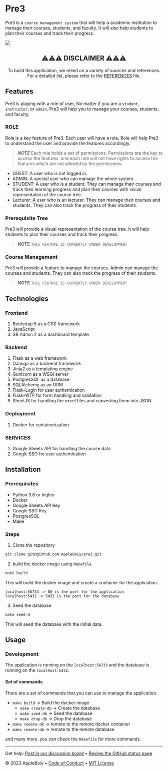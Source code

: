 # Pre3

Pre3 is a `course management system` that will help a academic institution to manage their courses, students, and faculty. It will also help students to plan their courses and track their progress.

<img src="docs/img/home/main-home.gif">

<div style="text-align: center;" markdown="1">
 <h2> ⚠️⚠️⚠️ DISCLAIMER ⚠️⚠️⚠️ </h2>
  <span>
To build this application, we relied on a variety of sources and references. 
  <br>
For a detailed list, please refer to the 
    <a href="docs/REFERENCES.md">REFERENCES</a> file. </span>
</div>

  

## Features

Pre3 is playing with a role of user, No matter if you are a `student`, `instructor`, or `admin`. Pre3 will help you to manage your courses, students, and faculty.

### ROLE

Role is a key feature of Pre3. Each user will have a role. Role will help Pre3 to understand the user and provide the features accordingly.

> ***NOTE*** Each role holds a set of permissions. Permissions are the key to access the features. and each role will not have rights to access the features which are not allowed by the permissions.

- GUEST: A user who is not logged in.
- ADMIN: A special user who can manage the whole system.
- STUDENT: A user who is a student. They can manage their courses and track their learning progress and plan their courses with visual representation of the course tree.
- Lecturer: A user who is an lecturer. They can manage their courses and students. They can also track the progress of their students.

### Prerequisite Tree

Pre3 will provide a visual representation of the course tree. It will help students to plan their courses and track their progress.

> **NOTE** `THIS FEATURE IS CURRENTLY UNDER DEVELOPMENT`

### Course Management

Pre3 will provide a feature to manage the courses. Admin can manage the courses and students. They can also track the progress of their students.

> **NOTE** `THIS FEATURE IS CURRENTLY UNDER DEVELOPMENT`

## Technologies

### Frontend

1. Bootstrap 5 as a CSS framework
2. JavaScript
3. SB Admin 2 as a dashboard template

### Backend

1. Flask as a web framework
2. DJango as a backend framework
3. Jinja2 as a templating engine
3. Gunicorn as a WSGI server
4. PostgresSQL as a database
5. SQLAlchemy as an ORM
6. Flask-Login for user authentication
7. Flask-WTF for form handling and validation
8. SheetJS for handling the excel files and converting them into JSON

### Deployment

1. Docker for containerization

### SERVICES

1. Google Sheets API for handling the course data
2. Google SSO for user authentication

## Installation

### Prerequisites

- Python 3.8 or higher
- Docker
- Google Sheets API Key
- Google SSO Key
- PostgresSQL
- Make

### Steps

1. Clone the repository

```bash
git clone git@github.com:AppleBoiy/pre3.git
```

2. build the docker image using `Makefile`

```bash
make build
```

This will build the docker image and create a container for the application.

    localhost:56733 -> 80 is the port for the application
    localhost:5432 -> 5432 is the port for the database

3. Seed the database

```bash
make seed-d
```

This will seed the database with the initial data.

## Usage

### Development

The application is running on the `localhost:56733` and the database is running on the `localhost:5432`.

#### Set of commands

There are a set of commands that you can use to manage the application.

- `make build` -> Build the docker image
    - `make create-db` -> Create the database
    - `make seed-db` -> Seed the database
    - `make drop-db` -> Drop the database
- `make remote-dk` -> remote to the remote docker container
- `make remote-db` -> remote to the remote database

and many more. you can check the `Makefile` for more commands.


---

Get help: [Post in our discussion board](https://github.com/AppleBoiy/pre3/discussions) &bull; [Review the GitHub status page](https://www.githubstatus.com/)

&copy; 2023 AppleBoiy &bull; [Code of Conduct](https://www.contributor-covenant.org/version/2/1/code_of_conduct/code_of_conduct.md) &bull; [MIT License](LICENSE)